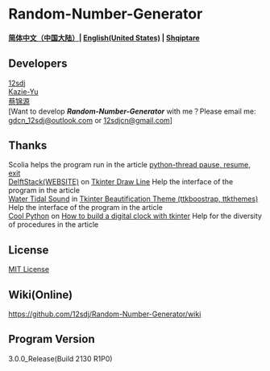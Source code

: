 # Random-Number-Generator
#### [简体中文（中国大陆）](https://github.com/12sdj/Random-Number-Generator/blob/main/README.md)| [**English(United States)**](https://github.com/12sdj/Random-Number-Generator/blob/main/README.en.md) | [Shqiptare](https://github.com/12sdj/Random-Number-Generator/blob/main/README.al.md)
## Developers
  [12sdj](https://github.com/12sdj)<Principal>  
  [Kazie-Yu](https://github.com/Kazie-Yu)  
  [蔡锦源](https://github.com/caijinyuan123)  
  [Want to develop ***Random-Number-Generator*** with me？Please email me: gdcn_12sdj@outlook.com or 12sdjcn@gmail.com]
## Thanks
  Scolia helps the program run in the article [python-thread pause, resume, exit](https://www.cnblogs.com/scolia/p/6132950.html)  
  [DelftStack(WEBSITE)](https://www.delftstack.com/en/) on [Tkinter Draw Line](https://www.delftstack.com/zh/howto/python-tkinter/tkinter-draw-line/) Help the interface of the program in the article  
  [Water Tidal Sound](https://www.cnblogs.com/syxy/) in [Tkinter Beautification Theme (ttkboostrap, ttkthemes)](https://www.cnblogs.com/syxy/p/14724912.html) Help the interface of the program in the article  
  [Cool Python](https://www.zhihu.com/people/coolpython) on [How to build a digital clock with tkinter](https://zhuanlan.zhihu.com/page/358187323) Help for the diversity of procedures in the article  
## License  
  [MIT License](https://github.com/12sdj/Random-Number-Generator/blob/main/LICENSE)
## Wiki(Online)  
  https://github.com/12sdj/Random-Number-Generator/wiki 
## Program Version
  3.0.0_Release(Build 2130 R1P0)
  

